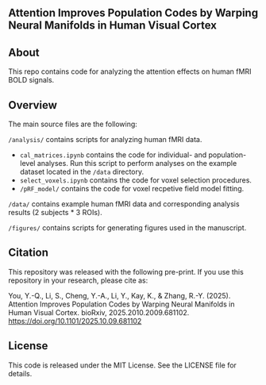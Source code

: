 ## Attention Improves Population Codes by Warping Neural Manifolds in Human Visual Cortex

## About

This repo contains code for analyzing the attention effects on human fMRI BOLD signals.

## Overview

The main source files are the following:

`/analysis/` contains scripts for analyzing human fMRI data.

* `cal_matrices.ipynb` contains the code for individual- and population-level analyses. Run this script to perform analyses on the example dataset located in the `/data` directory.
* `select_voxels.ipynb` contains the code for voxel selection procedures.
* `/pRF_model/` contains the code for voxel recpetive field model fitting.

`/data/` contains example human fMRI data and corresponding analysis results (2 subjects * 3 ROIs).

`/figures/` contains scripts for generating figures used in the manuscript.

## Citation

This repository was released with the following pre-print. If you use this repository in your research, please cite as:

You, Y.-Q., Li, S., Cheng, Y.-A., Li, Y., Kay, K., & Zhang, R.-Y. (2025). Attention Improves Population Codes by Warping Neural Manifolds in Human Visual Cortex. bioRxiv, 2025.2010.2009.681102. https://doi.org/10.1101/2025.10.09.681102

## License

This code is released under the MIT License. See the LICENSE file for details.
